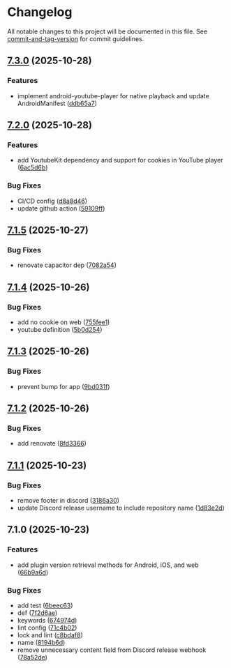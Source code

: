 # Changelog

All notable changes to this project will be documented in this file. See [commit-and-tag-version](https://github.com/absolute-version/commit-and-tag-version) for commit guidelines.

## [7.3.0](https://github.com/Cap-go/capacitor-youtube-player/compare/7.2.0...7.3.0) (2025-10-28)


### Features

* implement android-youtube-player for native playback and update AndroidManifest ([ddb65a7](https://github.com/Cap-go/capacitor-youtube-player/commit/ddb65a75ce81b735a3c1a46d0b6389c882851a82))

## [7.2.0](https://github.com/Cap-go/capacitor-youtube-player/compare/7.1.5...7.2.0) (2025-10-28)


### Features

* add YoutubeKit dependency and support for cookies in YouTube player ([6ac5d6b](https://github.com/Cap-go/capacitor-youtube-player/commit/6ac5d6b7b1df32d4b72dc56f4c281a44a95b562e))


### Bug Fixes

* CI/CD config ([d8a8d46](https://github.com/Cap-go/capacitor-youtube-player/commit/d8a8d4660fe1d51c3573b87f37bb9435a349a2a6))
* update github action ([59109ff](https://github.com/Cap-go/capacitor-youtube-player/commit/59109ffce77c2d7e84382db364146493fce920e1))

## [7.1.5](https://github.com/Cap-go/capacitor-youtube-player/compare/7.1.4...7.1.5) (2025-10-27)


### Bug Fixes

* renovate capacitor dep ([7082a54](https://github.com/Cap-go/capacitor-youtube-player/commit/7082a547294484d2ac1d4ceb6f61caa37a9c7262))

## [7.1.4](https://github.com/Cap-go/capacitor-youtube-player/compare/7.1.3...7.1.4) (2025-10-26)


### Bug Fixes

* add no cookie on web ([755fee1](https://github.com/Cap-go/capacitor-youtube-player/commit/755fee1d7f2c077a9cb9f8e29c979fc9a8673dcb))
* youtube definition ([5b0d254](https://github.com/Cap-go/capacitor-youtube-player/commit/5b0d2547c47a9354d7fa5020ad05fa09299dd7bc))

## [7.1.3](https://github.com/Cap-go/capacitor-youtube-player/compare/7.1.2...7.1.3) (2025-10-26)


### Bug Fixes

* prevent bump for app ([9bd031f](https://github.com/Cap-go/capacitor-youtube-player/commit/9bd031f5b5709fed291d60e63c698e8499b254b0))

## [7.1.2](https://github.com/Cap-go/capacitor-youtube-player/compare/7.1.1...7.1.2) (2025-10-26)


### Bug Fixes

* add renovate ([8fd3366](https://github.com/Cap-go/capacitor-youtube-player/commit/8fd336636fa7082649388db35a5cd70bf07756e4))

## [7.1.1](https://github.com/Cap-go/capacitor-youtube-player/compare/7.1.0...7.1.1) (2025-10-23)


### Bug Fixes

* remove footer in discord ([3186a30](https://github.com/Cap-go/capacitor-youtube-player/commit/3186a30961616fb8a95bb7dfcb1d75f7baac3712))
* update Discord release username to include repository name ([1d83e2d](https://github.com/Cap-go/capacitor-youtube-player/commit/1d83e2da75bd418bceb437b15d68c19548154531))

## 7.1.0 (2025-10-23)


### Features

* add plugin version retrieval methods for Android, iOS, and web ([66b9a6d](https://github.com/Cap-go/capacitor-youtube-player/commit/66b9a6d0a75f5c1a07470bbb58620d4dc91b692c))


### Bug Fixes

* add test ([6beec63](https://github.com/Cap-go/capacitor-youtube-player/commit/6beec6361a720225484040b9b13d3de3af7d07d9))
* def ([7f2d6ae](https://github.com/Cap-go/capacitor-youtube-player/commit/7f2d6aebaa78e46e8b7e17206083acab13ee1625))
* keywords ([674974d](https://github.com/Cap-go/capacitor-youtube-player/commit/674974d647f2a3223f6129dd222940e6a1f3e0dd))
* lint config ([71c4b02](https://github.com/Cap-go/capacitor-youtube-player/commit/71c4b0286fe550124a50074995c5d305f3069c60))
* lock and lint ([c8bdaf8](https://github.com/Cap-go/capacitor-youtube-player/commit/c8bdaf8607fb75eb19382ca2c6c5184baaa63c6f))
* name ([8194b6d](https://github.com/Cap-go/capacitor-youtube-player/commit/8194b6d1126d6e5b9bcf38dfac85e679d0bf54d4))
* remove unnecessary content field from Discord release webhook ([78a52de](https://github.com/Cap-go/capacitor-youtube-player/commit/78a52dec944109370784ca40a98dd4120d57501b))
